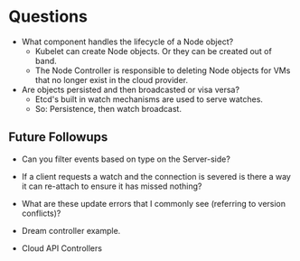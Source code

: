 # Questions

- What component handles the lifecycle of a Node object?
    - Kubelet can create Node objects. Or they can be created out of band.
    - The Node Controller is responsible to deleting Node objects for VMs that no longer exist in the cloud provider.
- Are objects persisted and then broadcasted or visa versa?
    - Etcd's built in watch mechanisms are used to serve watches.
    - So: Persistence, then watch broadcast.

## Future Followups

- Can you filter events based on type on the Server-side?

- If a client requests a watch and the connection is severed is there a way it can re-attach to ensure it has missed nothing?

- What are these update errors that I commonly see (referring to version conflicts)?

- Dream controller example.

- Cloud API Controllers

